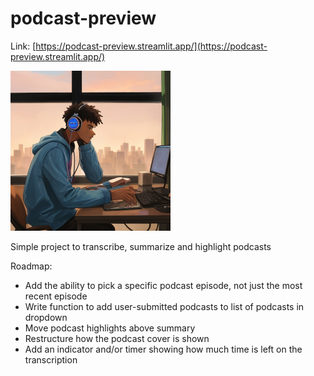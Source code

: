 # podcast-preview
Link: [https://podcast-preview.streamlit.app/](https://podcast-preview.streamlit.app/)

<img src="music-pod-summaries.jpg" alt="Music Pod Summaries" height="256"/>

Simple project to transcribe, summarize and highlight podcasts

Roadmap:
- Add the ability to pick a specific podcast episode, not just the most recent episode
- Write function to add user-submitted podcasts to list of podcasts in dropdown
- Move podcast highlights above summary
- Restructure how the podcast cover is shown
- Add an indicator and/or timer showing how much time is left on the transcription
